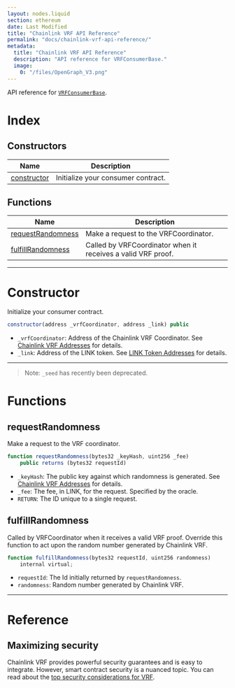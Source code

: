 ```yaml
---
layout: nodes.liquid
section: ethereum
date: Last Modified
title: "Chainlink VRF API Reference"
permalink: "docs/chainlink-vrf-api-reference/"
metadata: 
  title: "Chainlink VRF API Reference"
  description: "API reference for VRFConsumerBase."
  image: 
    0: "/files/OpenGraph_V3.png"
---
```

API reference for <a href="https://github.com/smartcontractkit/chainlink/blob/master/contracts/src/v0.6/VRFConsumerBase.sol" target="_blank">`VRFConsumerBase`</a>.

# Index

## Constructors

| Name                        | Description                        |
| --------------------------- | ---------------------------------- |
| [constructor](#constructor) | Initialize your consumer contract. |

## Functions

| Name                                    | Description                                                  |
| --------------------------------------- | ------------------------------------------------------------ |
| [requestRandomness](#requestrandomness) | Make a request to the VRFCoordinator.                        |
| [fulfillRandomness](#fulfillrandomness) | Called by VRFCoordinator when it receives a valid VRF proof. |

___

# Constructor

Initialize your consumer contract.

```javascript Solidity
constructor(address _vrfCoordinator, address _link) public
```

* `_vrfCoordinator`: Address of the Chainlink VRF Coordinator. See [Chainlink VRF Addresses](../vrf-contracts/) for details.
* `_link`: Address of the LINK token. See [LINK Token Addresses](../link-token-contracts/) for details.

___

> Note: `_seed` has recently been deprecated.
# Functions

## requestRandomness

Make a request to the VRF coordinator.

```javascript Solidity
function requestRandomness(bytes32 _keyHash, uint256 _fee)
    public returns (bytes32 requestId)
```

* `_keyHash`: The public key against which randomness is generated. See [Chainlink VRF Addresses](../vrf-contracts/) for details.
* `_fee`: The fee, in LINK, for the request. Specified by the oracle.
* `RETURN`: The ID unique to a single request.

## fulfillRandomness

Called by VRFCoordinator when it receives a valid VRF proof. Override this function to act upon the random number generated by Chainlink VRF.

```javascript Solidity
function fulfillRandomness(bytes32 requestId, uint256 randomness)
    internal virtual;
```

* `requestId`: The Id initially returned by `requestRandomness`.
* `randomness`: Random number generated by Chainlink VRF.
___

# Reference

## Maximizing security

Chainlink VRF provides powerful security guarantees and is easy to integrate. However, smart contract security is a nuanced topic. You can read about the [top security considerations for VRF](../vrf-security-considerations/).
